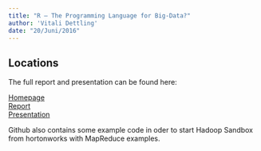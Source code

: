 ```yaml
---
title: "R – The Programming Language for Big-Data?"
author: 'Vitali Dettling'
date: "20/Juni/2016"
---
```


## Locations

The full report and presentation can be found here:

[Homepage](http://vitali.dettling.xyz/?page_id=302) </br>
[Report](http://vitali.dettling.xyz/wp-content/uploads/2016/07/R-for-Big-Data.pdf) </br>
[Presentation](http://vitali.dettling.xyz/wp-content/uploads/2016/08/RPresentation_eng.html#1)

Github also contains some example code in oder to start Hadoop Sandbox from hortonworks with MapReduce examples. 

